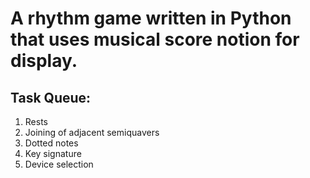 # A rhythm game written in Python that uses musical score notion for display.

## Task Queue:
1. Rests
2. Joining of adjacent semiquavers
3. Dotted notes
4. Key signature
5. Device selection